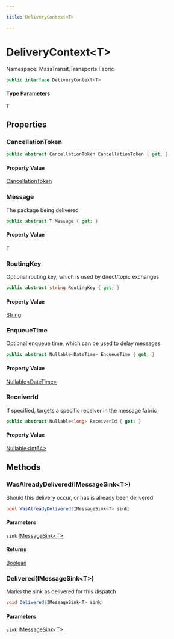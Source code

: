 ```yaml
---

title: DeliveryContext<T>

---
```


# DeliveryContext\<T\>

Namespace: MassTransit.Transports.Fabric

```csharp
public interface DeliveryContext<T>
```

#### Type Parameters

`T`<br/>

## Properties

### **CancellationToken**

```csharp
public abstract CancellationToken CancellationToken { get; }
```

#### Property Value

[CancellationToken](https://learn.microsoft.com/en-us/dotnet/api/system.threading.cancellationtoken)<br/>

### **Message**

The package being delivered

```csharp
public abstract T Message { get; }
```

#### Property Value

T<br/>

### **RoutingKey**

Optional routing key, which is used by direct/topic exchanges

```csharp
public abstract string RoutingKey { get; }
```

#### Property Value

[String](https://learn.microsoft.com/en-us/dotnet/api/system.string)<br/>

### **EnqueueTime**

Optional enqueue time, which can be used to delay messages

```csharp
public abstract Nullable<DateTime> EnqueueTime { get; }
```

#### Property Value

[Nullable\<DateTime\>](https://learn.microsoft.com/en-us/dotnet/api/system.nullable-1)<br/>

### **ReceiverId**

If specified, targets a specific receiver in the message fabric

```csharp
public abstract Nullable<long> ReceiverId { get; }
```

#### Property Value

[Nullable\<Int64\>](https://learn.microsoft.com/en-us/dotnet/api/system.nullable-1)<br/>

## Methods

### **WasAlreadyDelivered(IMessageSink\<T\>)**

Should this delivery occur, or has is already been delivered

```csharp
bool WasAlreadyDelivered(IMessageSink<T> sink)
```

#### Parameters

`sink` [IMessageSink\<T\>](../masstransit-transports-fabric/imessagesink-1)<br/>

#### Returns

[Boolean](https://learn.microsoft.com/en-us/dotnet/api/system.boolean)<br/>

### **Delivered(IMessageSink\<T\>)**

Marks the sink as delivered for this dispatch

```csharp
void Delivered(IMessageSink<T> sink)
```

#### Parameters

`sink` [IMessageSink\<T\>](../masstransit-transports-fabric/imessagesink-1)<br/>
